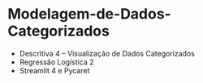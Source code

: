 # Modelagem-de-Dados-Categorizados
- Descritiva 4 – Visualização de Dados Categorizados
- Regressão Logística 2
- Streamlit 4 e Pycaret

